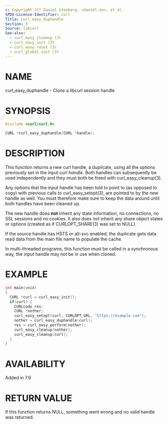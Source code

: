 ```yaml
---
c: Copyright (C) Daniel Stenberg, <daniel.se>, et al.
SPDX-License-Identifier: curl
Title: curl_easy_duphandle
Section: 3
Source: libcurl
See-also:
  - curl_easy_cleanup (3)
  - curl_easy_init (3)
  - curl_easy_reset (3)
  - curl_global_init (3)
---
```


# NAME

curl_easy_duphandle - Clone a libcurl session handle

# SYNOPSIS

~~~c
#include <curl/curl.h>

CURL *curl_easy_duphandle(CURL *handle);
~~~

# DESCRIPTION

This function returns a new curl handle, a duplicate, using all the options
previously set in the input curl *handle*. Both handles can subsequently be
used independently and they must both be freed with curl_easy_cleanup(3).

Any options that the input handle has been told to point to (as opposed to
copy) with previous calls to curl_easy_setopt(3), are pointed to by the new
handle as well. You must therefore make sure to keep the data around until
both handles have been cleaned up.

The new handle does **not** inherit any state information, no connections, no
SSL sessions and no cookies. It also does not inherit any share object states
or options (created as if CURLOPT_SHARE(3) was set to NULL).

If the source handle has HSTS or alt-svc enabled, the duplicate gets data read
data from the main file name to populate the cache.

In multi-threaded programs, this function must be called in a synchronous way,
the input handle may not be in use when cloned.

# EXAMPLE

~~~c
int main(void)
{
  CURL *curl = curl_easy_init();
  if(curl) {
    CURLcode res;
    CURL *nother;
    curl_easy_setopt(curl, CURLOPT_URL, "https://example.com");
    nother = curl_easy_duphandle(curl);
    res = curl_easy_perform(nother);
    curl_easy_cleanup(nother);
    curl_easy_cleanup(curl);
  }
}
~~~

# AVAILABILITY

Added in 7.9

# RETURN VALUE

If this function returns NULL, something went wrong and no valid handle was
returned.
